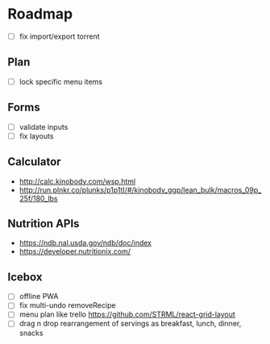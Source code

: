 # Roadmap

- [ ] fix import/export torrent

## Plan

- [ ] lock specific menu items

## Forms

- [ ] validate inputs
- [ ] fix layouts

## Calculator

- http://calc.kinobody.com/wsp.html
- http://run.plnkr.co/plunks/p1p1tI/#/kinobody_ggp/lean_bulk/macros_09p_25f/180_lbs

## Nutrition APIs

- https://ndb.nal.usda.gov/ndb/doc/index
- https://developer.nutritionix.com/

## Icebox

- [ ] offline PWA
- [ ] fix multi-undo removeRecipe
- [ ] menu plan like trello https://github.com/STRML/react-grid-layout
- [ ] drag n drop rearrangement of servings as breakfast, lunch, dinner, snacks
